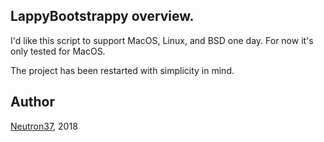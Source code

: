 ## LappyBootstrappy overview.

I'd like this script to support MacOS, Linux, and BSD one day. For now it's only tested for MacOS.

The project has been restarted with simplicity in mind.

## Author

[Neutron37](http://neutron37.com), 2018
